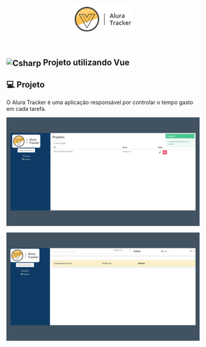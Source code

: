 <p align="center">
  <img src="src/assets/logo.png" width="160px">
</p>


<br>

## <img align="center" alt="Csharp" height="30" width="40" src="https://avatars.githubusercontent.com/u/16445995?s=200&v=4"> Projeto utilizando Vue 


## 💻 Projeto

O Alura Tracker é uma aplicação responsável por controlar o tempo gasto em cada tarefa.

<p align="center">
    <img alt="aluraTracker" src="src/assets/projetos.png" style="max-width: 100%;">
   
</p>

<p align="center">
    <img alt="aluraTracker" src="src/assets/tarefas.png" style="max-width: 100%;">
   
</p>

